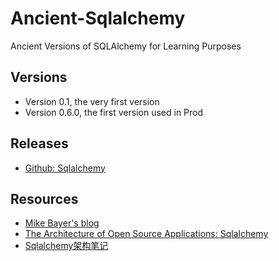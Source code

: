 # Ancient-Sqlalchemy

Ancient Versions of SQLAlchemy for Learning Purposes

## Versions

* Version 0.1, the very first version
* Version 0.6.0, the first version used in Prod

## Releases

* [Github: Sqlalchemy](https://github.com/sqlalchemy/sqlalchemy/releases)

## Resources

* [Mike Bayer's blog](https://techspot.zzzeek.org/category/sqlalchemy/)
* [The Architecture of Open Source Applications: Sqlalchemy](http://www.aosabook.org/en/sqlalchemy.html)
* [Sqlalchemy架构笔记](https://nettee.github.io/posts/2016/SQLAlchemy-Architecture-Note/)
